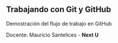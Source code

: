 ## Trabajando con Git y GitHub

Demostración del flujo de trabajo en GitHub

Docente: Mauricio Santelices - **Next U**